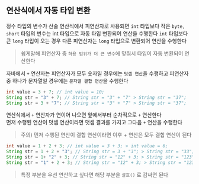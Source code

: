 ## 연산식에서 자동 타입 변환

정수 타입의 변수가 산술 연산식에서 피연산자로 사용되면
`int` 타입보다 작은 `byte, short` 타입의 변수는 int 타입으로
자동 타입 변환되어 연산을 수행한다
`int` 타입보다 큰 `long` 타입이 오는 경우 다른 피연산자는
`long` 타입으로 변환되어 연산을 수행한다
> 쉽게말해 피연산자 중 `허용 범위가 더 큰 변수`에 맞춰서 타입이 자동 변환되어 연산한다

자바에서 `+` 연산자는 피연산자가 모두 숫자일 경우에는 `덧셈 연산`을 수행하고
피연산자 중 하나가 문자열일 경우에는 `문자열 결합 연산`을 수행한다

```java
int value = 3 + 7; // int value = 10;
String str = "3" + 7; // String str = "3" + "7" > String str = "37";
String str = 3 + "7"; // String str = "3" + "7" > String str = "37";
```
연산식에서 `+` 연산자가 연이어 나오면 앞에서부터 순차적으로 `+` 연산한다  
먼저 수행된 연산이 덧셈 연산이라면 덧셈 결과를 가지고 그다음 `+` 연산을 수행한다

> 주의) 먼저 수행된 연산이 결합 연산이라면 이후 + 연산은 모두 결합 연산이 된다
```java
int value = 1 + 2 + 3; // int value = 3 + 3; > int value = 6;
String str = 1 + 2 + "3"; // String str = 3 + "3"; > String str = "33";
String str = 1+ "2" + 3; // String str = "12" + 3; > String str = "123";
String str = "1" + 2 + 3; // String str = "12" + 3; > String str = "123";
```
> 특정 부분을 우선 연산하고 싶다면 해당 부분을 `괄호()` 로 감싸면 된다
